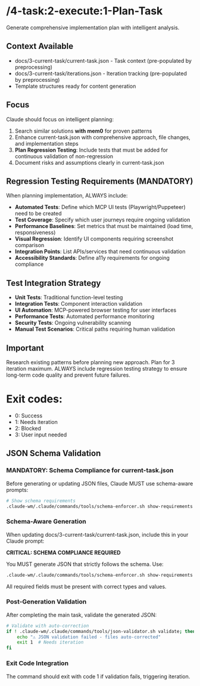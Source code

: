# /4-task:2-execute:1-Plan-Task
Generate comprehensive implementation plan with intelligent analysis.

## Context Available
- docs/3-current-task/current-task.json - Task context (pre-populated by preprocessing)
- docs/3-current-task/iterations.json - Iteration tracking (pre-populated by preprocessing)
- Template structures ready for content generation

## Focus
Claude should focus on intelligent planning:
1. Search similar solutions **with mem0** for proven patterns
2. Enhance current-task.json with comprehensive approach, file changes, and implementation steps
3. **Plan Regression Testing**: Include tests that must be added for continuous validation of non-regression
4. Document risks and assumptions clearly in current-task.json

## Regression Testing Requirements (MANDATORY)
When planning implementation, ALWAYS include:
- **Automated Tests**: Define which MCP UI tests (Playwright/Puppeteer) need to be created
- **Test Coverage**: Specify which user journeys require ongoing validation
- **Performance Baselines**: Set metrics that must be maintained (load time, responsiveness)
- **Visual Regression**: Identify UI components requiring screenshot comparison
- **Integration Points**: List APIs/services that need continuous validation
- **Accessibility Standards**: Define a11y requirements for ongoing compliance

## Test Integration Strategy
- **Unit Tests**: Traditional function-level testing
- **Integration Tests**: Component interaction validation
- **UI Automation**: MCP-powered browser testing for user interfaces
- **Performance Tests**: Automated performance monitoring
- **Security Tests**: Ongoing vulnerability scanning
- **Manual Test Scenarios**: Critical paths requiring human validation

## Important
Research existing patterns before planning new approach. Plan for 3 iteration maximum. ALWAYS include regression testing strategy to ensure long-term code quality and prevent future failures.

# Exit codes:
- 0: Success
- 1: Needs iteration
- 2: Blocked
- 3: User input needed
## JSON Schema Validation
<!-- JSON_SCHEMA_VALIDATION -->

### MANDATORY: Schema Compliance for current-task.json

Before generating or updating JSON files, Claude MUST use schema-aware prompts:

```bash
# Show schema requirements
.claude-wm/.claude/commands/tools/schema-enforcer.sh show-requirements current-task
```

### Schema-Aware Generation
When updating docs/3-current-task/current-task.json, include this in your Claude prompt:

**CRITICAL: SCHEMA COMPLIANCE REQUIRED**

You MUST generate JSON that strictly follows the schema. Use:
```bash
.claude-wm/.claude/commands/tools/schema-enforcer.sh show-requirements current-task
```

All required fields must be present with correct types and values.

### Post-Generation Validation
After completing the main task, validate the generated JSON:

```bash
# Validate with auto-correction
if ! .claude-wm/.claude/commands/tools/json-validator.sh validate; then
    echo "⚠ JSON validation failed - files auto-corrected"
    exit 1  # Needs iteration
fi
```

### Exit Code Integration
The command should exit with code 1 if validation fails, triggering iteration.

<!-- /JSON_SCHEMA_VALIDATION -->
